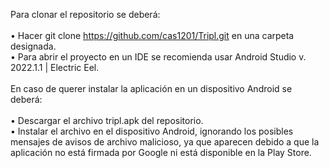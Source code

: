 Para clonar el repositorio se deberá:\
\
  •	Hacer git clone https://github.com/cas1201/Tripl.git en una carpeta designada.\
  •	Para abrir el proyecto en un IDE se recomienda usar Android Studio v. 2022.1.1 | Electric Eel.\
\
En caso de querer instalar la aplicación en un dispositivo Android se deberá:\
\
  •	Descargar el archivo tripl.apk del repositorio.\
  •	Instalar el archivo en el dispositivo Android, ignorando los posibles mensajes de avisos de archivo malicioso, ya que aparecen debido a que la aplicación no está firmada por Google ni está disponible en la Play Store. 

